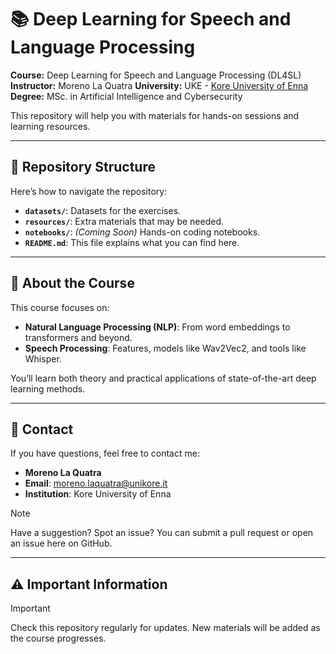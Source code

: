 # 📚 Deep Learning for Speech and Language Processing

**Course:** Deep Learning for Speech and Language Processing (DL4SL)
**Instructor:** Moreno La Quatra
**University:** UKE - [Kore University of Enna](https://unikore.it/)
**Degree:** MSc. in Artificial Intelligence and Cybersecurity

This repository will help you with materials for hands-on sessions and learning resources.

---

## 📁 Repository Structure

Here’s how to navigate the repository:
- **`datasets/`**: Datasets for the exercises.
- **`resources/`**: Extra materials that may be needed.
- **`notebooks/`**: *(Coming Soon)* Hands-on coding notebooks.
- **`README.md`**: This file explains what you can find here.

---

## 🧠 About the Course

This course focuses on:
- **Natural Language Processing (NLP)**: From word embeddings to transformers and beyond.
- **Speech Processing**: Features, models like Wav2Vec2, and tools like Whisper.

You’ll learn both theory and practical applications of state-of-the-art deep learning methods.

---

## 📧 Contact

If you have questions, feel free to contact me:
- **Moreno La Quatra**  
- **Email**: moreno.laquatra@unikore.it  
- **Institution**: Kore University of Enna  

> [!NOTE]  
> Have a suggestion? Spot an issue? You can submit a pull request or open an issue here on GitHub.

---

## ⚠️ Important Information

> [!IMPORTANT]  
> Check this repository regularly for updates. New materials will be added as the course progresses.
